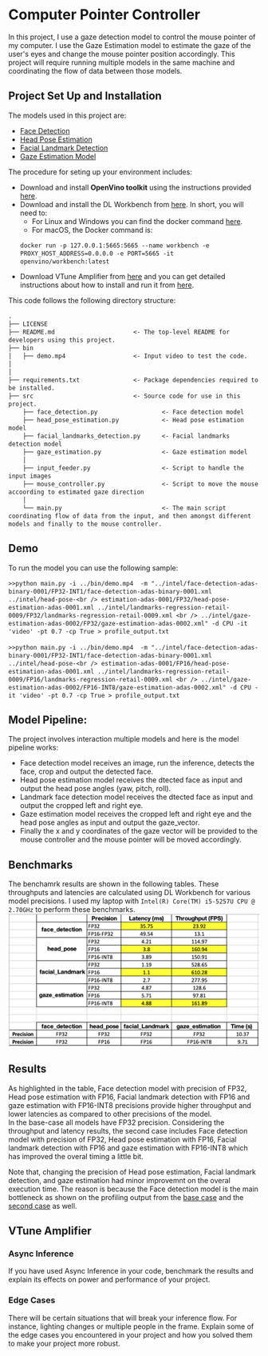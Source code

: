 # Computer Pointer Controller

In this project, I use a gaze detection model to control the mouse pointer of my computer. I use the Gaze Estimation model to estimate the gaze of the user's eyes and change the mouse pointer position accordingly. This project will require running multiple models in the same machine and coordinating the flow of data between those models.

## Project Set Up and Installation
The models used in this project are:

- [Face Detection](https://docs.openvinotoolkit.org/latest/_models_intel_face_detection_adas_binary_0001_description_face_detection_adas_binary_0001.html)
- [Head Pose Estimation](https://docs.openvinotoolkit.org/latest/_models_intel_head_pose_estimation_adas_0001_description_head_pose_estimation_adas_0001.html)
- [Facial Landmark Detection](https://docs.openvinotoolkit.org/latest/_models_intel_landmarks_regression_retail_0009_description_landmarks_regression_retail_0009.html)
- [Gaze Estimation Model](https://docs.openvinotoolkit.org/latest/_models_intel_gaze_estimation_adas_0002_description_gaze_estimation_adas_0002.html)

The procedure for seting up your environment includes:
- Download and install **OpenVino toolkit** using the instructions provided [here](https://github.com/udacity/nd131-openvino-fundamentals-project-starter/blob/master/mac-setup.md).
- Download and install the DL Workbench from [here](https://docs.openvinotoolkit.org/latest/_docs_Workbench_DG_Install_Workbench.html). In short, you will need to:
	- For Linux and Windows you can find the docker command [here](https://docs.openvinotoolkit.org/latest/_docs_Workbench_DG_Install_from_Docker_Hub.html#install_dl_workbench_from_docker_hub_on_windows_os).
	- For macOS, the Docker command is:
	```
	docker run -p 127.0.0.1:5665:5665 --name workbench -e PROXY_HOST_ADDRESS=0.0.0.0 -e PORT=5665 -it openvino/workbench:latest
	```
- Download VTune Amplifier from [here](https://software.intel.com/en-us/vtune/choose-download#standalone) and you can get detailed instructions about how to install and run it from [here](https://software.intel.com/en-us/get-started-with-vtune). 

This code follows the following directory structure:

	.
	├── LICENSE 
	├── README.md                      <- The top-level README for developers using this project.
	├── bin
	│   ├── demo.mp4                   <- Input video to test the code.
	│     
	│     
	├── requirements.txt               <- Package dependencies required to be installed.
	├── src                            <- Source code for use in this project.
        ├── face_detection.py                  <- Face detection model
        ├── head_pose_estimation.py            <- Head pose estimation model
        ├── facial_landmarks_detection.py      <- Facial landmarks detection model
        ├── gaze_estimation.py                 <- Gaze estimation model
        │
        ├── input_feeder.py                    <- Script to handle the input images
        ├── mouse_controller.py                <- Script to move the mouse accoording to estimated gaze direction
        │
        └── main.py                            <- The main script coordinating flow of data from the input, and then amongst different models and finally to the mouse controller.
    
        
## Demo
To run the model you can use the following sample:
```
>>python main.py -i ../bin/demo.mp4  -m "../intel/face-detection-adas-binary-0001/FP32-INT1/face-detection-adas-binary-0001.xml ../intel/head-pose-<br /> estimation-adas-0001/FP32/head-pose-estimation-adas-0001.xml ../intel/landmarks-regression-retail-0009/FP32/landmarks-regression-retail-0009.xml <br /> ../intel/gaze-estimation-adas-0002/FP32/gaze-estimation-adas-0002.xml" -d CPU -it 'video' -pt 0.7 -cp True > profile_output.txt

>>python main.py -i ../bin/demo.mp4  -m "../intel/face-detection-adas-binary-0001/FP32-INT1/face-detection-adas-binary-0001.xml ../intel/head-pose-<br /> estimation-adas-0001/FP16/head-pose-estimation-adas-0001.xml ../intel/landmarks-regression-retail-0009/FP16/landmarks-regression-retail-0009.xml <br /> ../intel/gaze-estimation-adas-0002/FP16-INT8/gaze-estimation-adas-0002.xml" -d CPU -it 'video' -pt 0.7 -cp True > profile_output.txt

```

## Model Pipeline:
The project involves interaction multiple models and here is the model pipeline works:
- Face detection model receives an image, run the inference, detects the face, crop and output the detected face.
- Head pose estimation model receives the dtected face as input and output the head pose angles (yaw, pitch, roll).
- Landmark face detection model receives the dtected face as input and output the cropped left and right eye. 
- Gaze estimation model receives the cropped left and right eye and the head pose angles as input and output the gaze_vector.
- Finally the x and y coordinates of the gaze vector will be provided to the mouse controller and the mouse pointer will be moved accordingly. 

## Benchmarks
The benchamrk results are shown in the following tables. These throughputs and latencies are calculated using DL Workbench for various model precisions. I used my laptop with `Intel(R) Core(TM) i5-5257U CPU @ 2.70GHz` to perform these benchmarks. 
<img src="benchmak.png"/>

## Results
As highlighted in the table, Face detection model with precision of FP32, Head pose estimation with FP16, Facial landmark detection with FP16 and gaze estimation with FP16-INT8 precisions provide higher throughput and lower latencies as compared to other precisions of the model.  
In the base-case all models have FP32 precision. Considering the throughput and latency results, the second case includes Face detection model with precision of FP32, Head pose estimation with FP16, Facial landmark detection with FP16 and gaze estimation with FP16-INT8 which has improved the overal timing a little bit. 

Note that, changing the precision of Head pose estimation, Facial landmark detection, and gaze estimation had minor improvemnt on the overal execution time. The reason is because the Face detection model is the main bottleneck as shown on the profiling output from the [base case](https://github.com/mkhoshle/IntelEdgeAI-Projects/blob/master/Computer-Pointer-Controller/starter/profile_output-BaseCase.txt) and the [second case](https://github.com/mkhoshle/IntelEdgeAI-Projects/blob/master/Computer-Pointer-Controller/starter/profile_output-SecondCase.txt) as well.

## VTune Amplifier


### Async Inference
If you have used Async Inference in your code, benchmark the results and explain its effects on power and performance of your project.

### Edge Cases
There will be certain situations that will break your inference flow. For instance, lighting changes or multiple people in the frame. Explain some of the edge cases you encountered in your project and how you solved them to make your project more robust.
